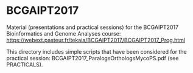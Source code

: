 # BCGAIPT2017
Material (presentations and practical sessions) for the BCGAIPT2017 Bioinformatics and Genome Analyses course:
https://webext.pasteur.fr/tekaia/BCGAIPT2017/BCGAIPT2017_Prog.html

This directory includes simple scripts that have been considered for the practical session:
BCGAIPT2017_ParalogsOrthologsMycoPS.pdf (see PRACTICALS).
